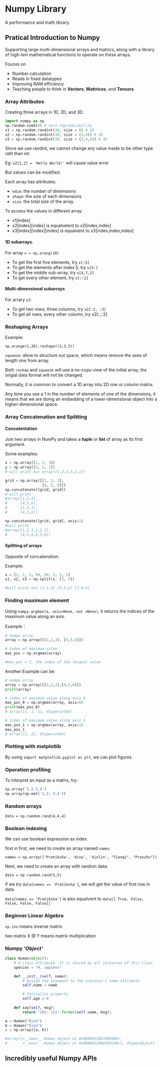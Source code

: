 # Numpy Library
A performance and math library.

## Pratical Introduction to Numpy
Supporting large multi-dimensional arrays and matrics, along with a library of high-levl mathematical functions to operate on these arrays.

Fouces on
  - Number calculation
  - Reads in fixed datatypes
  - Improving RAM efficiency
  - Teaching people to think in **Vectors**, **Mattrices**, and **Tensors**

### Array Attributes
Creating three arrays in 1D, 2D, and 3D.
```python
import numpy as np
np.random.seed(0) # zero reproducibility
x1 = np.random.randint(10, size = 6) # 1D
x2 = np.random.randint(10, size = (3,4)) # 2D
x3 = np.random.randint(10. size = (3,4,5)) # 3D
```
Since we use randint, we cannot change any value inside to be other type rath than int.

Eg: `x2[1,2] = 'Hello World!'` will cause value error

But values can be modified.

Each array has attributes:
- `ndim`: the number of dimensions
- `shape`: the size of each dimensions
- `size`: the total size of the array.

To access the values in different array:
- x1[index]
- x2[index][index] is equalvelent to x2[index,index]
- x3[index][index][index] is equalvent to x3[index,index,index]

#### 1D subarrays.
For array `x = np.arang(10)`
  - To get the first five elements, try `x[:5]`
  - To get the elements after index 5, try `x[5:]` 
  - To get the middle sub-array, try `x[4,7,2]`
  - To get every other element, try `x[::2]`

#### Multi-dimensional subarrays
For arrary `x2`:
  - To get two rows, three columns, try `x2[:2, :3]`
  - To get all rows, every other column, try x2[:,::2]

### Reshaping Arrays
Example:

`np.arange(1,28).reshape((3,3,3))`


`squeeze`: allow to structure out space, which means remove the axes of length one from array.

Both `reshap` and `squeeze` will use a no-copu view of the initial array, the origial data format will not be changed. 

Normally, it is common to convert a 1D array into 2D row or column matrix.

Any time you see a 1 in the number of elements of one of the dimensions, it means that we are doing an embedding of a lower-dimensional object into a higher-dimensional space.

### Array Concatenation and Splitting
#### Concatentation
Join two arrays in NumPy and takes a **tuple** or **list** of array as its first argument.

Some examples:
```python
x = np.array([1, 2, 3])
y = np.array([3, 2, 1])
# will print out array([1,2,3,3,2,1])

grid = np.array([[1, 2, 3],
                 [4, 5, 6]])
np.concatenate([grid, grid])
# will print:
#array([1,2,3],
#      [4,5,6],
#      [1,2,3],
#      [4,5,6])

np.concatenate([grid, grid], axis=1)
#will print 
#array([1,2,3,1,2,3],
#      [4,5,6,4,5,6])
```

#### Splitting of arrays
Opposite of concatenation. 

Example:
```python
x = [1, 2, 3, 99, 99, 3, 2, 1]
x1, x2, x3 = np.split(x, [3, 5])

#will print out [1,2,3] [4,5,6] [7,8,9]
``` 

### Finding maximum element
Using `numpy.argmax(a, axis=None, out =None)`, it returns the indices of the maximum value along an axis. 

Example：
```python
# numpy array
array = np.array([[1,2,3], [4,5,6]])

# index of maximum value
max_pos = np.argmax(array)

#max_pos = 5, the index of the largest value
```

Another Example can be:
```python
# numpy array
array = np.array([[1,2,3],[4,5,6]])
print(array)

# index of maximum value along axis 0
max_pos_0 = np.argmax(array, axis=0)
print(max_pos_0)
# array([1, 1, 1], dtype=int64)

# index of maximum value along axis 1
max_pos_1 = np.argmax(array, axis=1)
max_pos_1
# array([2, 2], dtype=int64)
```
### Plotting with matplotlib
By using `import matplotlib.pyplot as plt`, we can plot figures.

### Operation profiling
To interpret an input as a matrix, try:
```python
np.array('1,2,3,4')
np.array(np.mat('1,2; 3,4'))
```
### Random arrays
`data = np.random.rand(4,4,4)`

### Boolean indexing
We can use boolean expression as index. 

first in first, we need to create an array named `names`

`names = np.array(['Pratiksha', 'dino', 'Xinlin', "Tianqi", "Pranshu"])`

Next, we need to create an array with random data:

`data = np.random.rand(5,5)`

if we try `data[names == 'Pratiksha']`, we will get the value of first row in data. 

`data[names == 'Pratiksha']` is also equalvent to `data[[ True, False, False, False, False]]`

### Beginner Linear Algebra
`np.inv` means inverse matrix

two matrix X @ Y means matrix multiplication

### Numpy *'Object'*
```python
class Human(object):
    # A class attribute. It is shared by all instances of this class
    species = "H. sapiens"

    def __init__(self, name):
        # Assign the argument to the instance's name attribute
        self.name = name

        # Initialize property
        self.age = 0
        
    def say(self, msg):
        return "{0}: {1}".format(self.name, msg)\

a = Human("Dino")
b = Human("Elon")
c = np.array([a, b])

#array([<__main__.Human object at 0x00000128670E03D0>,
#       <__main__.Human object at 0x0000012866FEEC40>], dtype=object)
```

## Incredibly useful Numpy APIs
